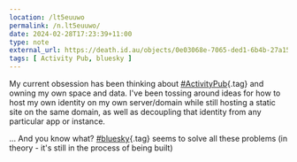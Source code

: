```yaml
---
location: /lt5euuwo
permalink: /n.lt5euuwo/
date: 2024-02-28T17:23:39+11:00
type: note
external_url: https://death.id.au/objects/0e03068e-7065-ded1-6b4b-27a154148350
tags: [ Activity Pub, bluesky ]
---
```


My current obsession has been thinking about [#ActivityPub](/tag/activity-pub){.tag} and owning my own space and data. I've been tossing around ideas for how to host my own identity on my own server/domain while still hosting a static site on the same domain, as well as decoupling that identity from any particular app or instance.

... And you know what? [#bluesky](/tag/bluesky){.tag} seems to solve all these problems (in theory - it's still in the process of being built)
